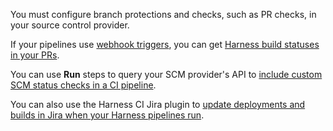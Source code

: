 You must configure branch protections and checks, such as PR checks, in your source control provider.

If your pipelines use [webhook triggers](/docs/platform/triggers/triggering-pipelines), you can get [Harness build statuses in your PRs](/docs/continuous-integration/use-ci/viewing-builds#source-code-repository-links).

You can use **Run** steps to query your SCM provider's API to [include custom SCM status checks in a CI pipeline](/kb/continuous-integration/articles/custom_github_status_check).

You can also use the Harness CI Jira plugin to [update deployments and builds in Jira when your Harness pipelines run](/docs/continuous-integration/use-ci/use-drone-plugins/ci-jira-int-plugin).